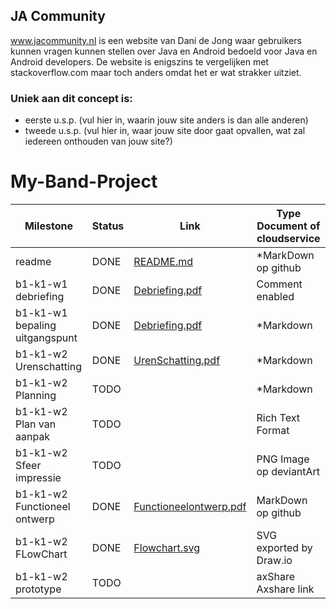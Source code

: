 ## JA Community
www.jacommunity.nl is een website van Daní de Jong waar gebruikers kunnen vragen kunnen stellen over Java en Android bedoeld voor Java en Android developers.
De website is enigszins te vergelijken met stackoverflow.com maar toch anders omdat het er wat strakker uitziet.

### Uniek aan dit concept is: 
 * eerste u.s.p. (vul hier in, waarin jouw site anders is dan alle anderen)
 * tweede u.s.p. (vul hier in, waar jouw site door gaat opvallen, wat zal iedereen onthouden van jouw site?)


# My-Band-Project
| Milestone                     |	Status |                      Link                    | Type Document of cloudservice               |
| ------------------------------| ------ | -------------------------------------------- | --------------------------------------------|
| readme	                      | DONE   |         [README.md](../README.md)            |  *MarkDown op github                   |
| b1-k1-w1 debriefing	          | DONE   |   [Debriefing.pdf](../docs/Debriefing.pdf)   |  Comment enabled                       |
| b1-k1-w1 bepaling uitgangspunt|	DONE   |   [Debriefing.pdf](../docs/Debriefing.pdf)   |  *Markdown                             |
| b1-k1-w2 Urenschatting	      | DONE	 |[UrenSchatting.pdf](../docs/UrenSchatting.pdf)|  *Markdown                             |
| b1-k1-w2 Planning	            | TODO	 |                                              |  *Markdown                             |
| b1-k1-w2 Plan van aanpak	    | TODO   |                                              |	Rich Text Format                      |
| b1-k1-w2 Sfeer impressie	    | TODO   |                                              |	PNG Image op deviantArt               |
| b1-k1-w2 Functioneel ontwerp	| DONE   |[Functioneelontwerp.pdf](../docs/Functioneelontwerp.pdf)|	MarkDown op github        |
| b1-k1-w2 FLowChart	          | DONE   |  [Flowchart.svg](../docs/Flowchart.svg)      |	SVG exported by Draw.io               |
| b1-k1-w2 prototype	          | TODO   |                                              |	axShare	Axshare link                  |
